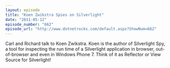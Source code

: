 ```yaml
---
layout: episode
title: "Koen Zwikstra Spies on Silverlight"
date: "2011-05-12"
episode_number: "662"
episode_url: "http://www.dotnetrocks.com/default.aspx?ShowNum=662"
---
```


Carl and Richard talk to Koen Zwikstra. Koen is the author of Silverlight Spy, a tool for inspecting the run time of a Silverlight application in browser, out-of-browser and even in Windows Phone 7. Think of it as Reflector or View Source for Silverlight!

